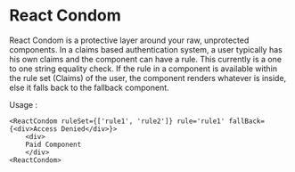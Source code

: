 # React Condom

React Condom is a protective layer around your raw, unprotected components. In a claims based authentication system, a user typically has his own claims and the component can have a rule. This currently is a one to one string equality check. If the rule in a component is available within the rule set (Claims) of the user, the component renders whatever is inside, else it falls back to the fallback component. 

Usage : 
```React
<ReactCondom ruleSet={['rule1', 'rule2']} rule='rule1' fallBack={<div>Access Denied</div>}>
    <div>
    Paid Component
    </div>
<ReactCondom>
```

